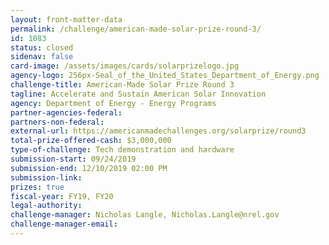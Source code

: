 ```yaml
---
layout: front-matter-data
permalink: /challenge/american-made-solar-prize-round-3/
id: 1083
status: closed
sidenav: false
card-image: /assets/images/cards/solarprizelogo.jpg
agency-logo: 256px-Seal_of_the_United_States_Department_of_Energy.png
challenge-title: American-Made Solar Prize Round 3
tagline: Accelerate and Sustain American Solar Innovation
agency: Department of Energy - Energy Programs
partner-agencies-federal:
partners-non-federal:
external-url: https://americanmadechallenges.org/solarprize/round3
total-prize-offered-cash: $3,000,000
type-of-challenge: Tech demonstration and hardware
submission-start: 09/24/2019 
submission-end: 12/10/2019 02:00 PM 
submission-link:
prizes: true
fiscal-year: FY19, FY20 
legal-authority:
challenge-manager: Nicholas Langle, Nicholas.Langle@nrel.gov
challenge-manager-email: 
---
```




